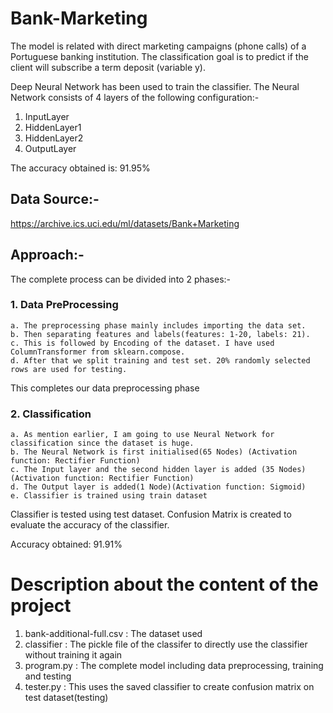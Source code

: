 # Bank-Marketing
The model is related with direct marketing campaigns (phone calls) of a Portuguese banking institution. The classification goal is to predict if the client will subscribe a term deposit (variable y). 

Deep Neural Network has been used to train the classifier.
The Neural Network consists of 4 layers of the following configuration:-
1. InputLayer         
2. HiddenLayer1          
3. HiddenLayer2         
4. OutputLayer

The accuracy obtained is: 91.95%

## Data Source:- 
https://archive.ics.uci.edu/ml/datasets/Bank+Marketing

## Approach:- 
The complete process can be divided into 2 phases:-
### 1. Data PreProcessing
	a. The preprocessing phase mainly includes importing the data set. 
	b. Then separating features and labels(features: 1-20, labels: 21). 
	c. This is followed by Encoding of the dataset. I have used ColumnTransformer from sklearn.compose.
	d. After that we split training and test set. 20% randomly selected rows are used for testing.
This completes our data preprocessing phase

### 2. Classification
	a. As mention earlier, I am going to use Neural Network for classification since the dataset is huge.
	b. The Neural Network is first initialised(65 Nodes) (Activation function: Rectifier Function)
	c. The Input layer and the second hidden layer is added (35 Nodes)(Activation function: Rectifier Function)
	d. The Output layer is added(1 Node)(Activation function: Sigmoid)
	e. Classifier is trained using train dataset
Classifier is tested using test dataset. 
Confusion Matrix is created to evaluate the accuracy of the classifier. 

Accuracy obtained: 91.91%

# Description about the content of the project

1. bank-additional-full.csv : The dataset used
2. classifier : The pickle file of the classifer to directly use the classifier without training it again
3. program.py : The complete model including data preprocessing, training and testing
4. tester.py : This uses the saved classifier to create confusion matrix on test dataset(testing)


